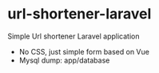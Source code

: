 # url-shortener-laravel
Simple Url shortener Laravel application

- No CSS, just simple form based on Vue
- Mysql dump: app/database
